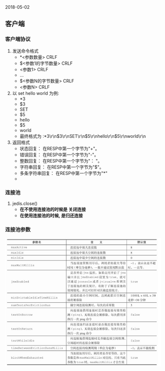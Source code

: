 2018-05-02

## 客户端

### 客户端协议
1. 发送命令格式
    - *<参数数量> CRLF
    - $<参数1的字节数量> CRLF
    - <参数1> CRLF
    - ...
    - $<参数N的字节数量> CRLF
    - <参数N> CRLF
2. 以 set hello world 为例:
    - *3
    - $3
    - SET
    - $5
    - hello
    - $5
    - world
    - 最终格式为 :*3\r\n$3\r\nSET\r\n$5\r\nhello\r\n$5\r\nworld\r\n
3. 返回格式
    - 状态回复： 在RESP中第一个字节为"+"。
    - 错误回复： 在RESP中第一个字节为"-"。
    - 整数回复： 在RESP中第一个字节为"： "。
    - 字符串回复： 在RESP中第一个字节为"$"。
    - 多条字符串回复： 在RESP中第一个字节为"*"    
    - 
    
    
### 连接池
1. jedis.close()
    - **在不使用连接池的时候是 关闭连接**
    - **在使用连接池的时候, 是归还连接**  

### 连接池参数
![](1.jpg)  
